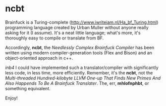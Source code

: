 # ncbt

Brainfuck is a Turing-complete (http://www.iwriteiam.nl/Ha_bf_Turing.html) programming language created by Urban Muller without anyone really asking for it (I assume). It's a neat little language; what's more, it's thoroughly easy to compile or translate from BF. 

Accordingly, <b>ncbt</b>, the *Needlessly Complex Brainfuck Compiler* has been written using modern compiler-generation tools (Flex and Bison) and an object-oriented approach in c++. 

*inb4* I could have implemented such a translator/compiler with significantly less code, in less time, more efficiently. Remember, it's the <b>ncbt</b>, not the *Multi-threaded Hundred-kilobyte LLVM One-up That Finds New Primes And Also Happends To Be A Brainfuck Translater*. The, err, <b>mhlofnphbt</b>, or something equivalent.

Enjoy!
